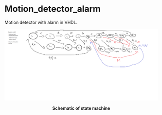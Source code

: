 # Motion_detector_alarm
Motion detector with alarm in VHDL.

![image](https://github.com/PiotrWesoly/Motion_detector_alarm/blob/main/state%20machine.png)

<p align = "center">
            <b>
            Schematic of state machine
            </b>
</p>
            
